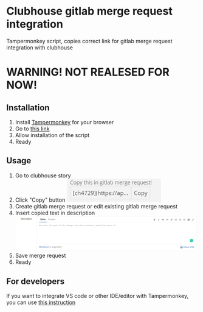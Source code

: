 # Clubhouse gitlab merge request integration
Tampermonkey script, copies correct link for gitlab merge request integration with clubhouse

# WARNING! NOT REALESED FOR NOW!

## Installation

1. Install [Tampermonkey](http://www.tampermonkey.net/) for your browser
2. Go to [this link](https://github.com/bpalij/clubhouse-gitlab-mr-integration/raw/master/clubhouse-gitlab-mr-integration.user.js)
3. Allow installation of the script
4. Ready

## Usage

1. Go to clubhouse story
2. Click "Copy" button ![Clubhouse screenshot](/illustrations/clubhouse.PNG)
3. Create gitlab merge request or edit existing gitlab merge request
4. Insert copied text in description ![Gitlab screenshot](/illustrations/gitlab.PNG)
5. Save merge request
6. Ready

## For developers

If you want to integrate VS code or other IDE/editor with Tampermonkey, you can use [this instruction](https://stackoverflow.com/a/55568502)

